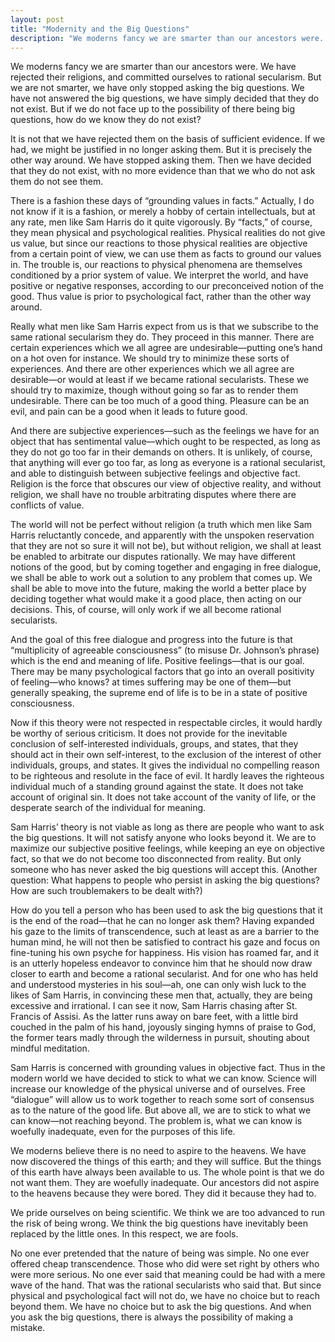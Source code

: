 ```yaml
---
layout: post
title: "Modernity and the Big Questions"
description: "We moderns fancy we are smarter than our ancestors were..."
---
```


We moderns fancy we are smarter than our ancestors were. We have rejected their religions, and committed ourselves to rational secularism. But we are not smarter, we have only stopped asking the big questions. We have not answered the big questions, we have simply decided that they do not exist. But if we do not face up to the possibility of there being big questions, how do we know they do not exist?

It is not that we have rejected them on the basis of sufficient evidence. If we had, we might be justified in no longer asking them. But it is precisely the other way around. We have stopped asking them. Then we have decided that they do not exist, with no more evidence than that we who do not ask them do not see them.

There is a fashion these days of “grounding values in facts.” Actually, I do not know if it is a fashion, or merely a hobby of certain intellectuals, but at any rate, men like Sam Harris do it quite vigorously. By “facts,” of course, they mean physical and psychological realities. Physical realities do not give us value, but since our reactions to those physical realities are objective from a certain point of view, we can use them as facts to ground our values in. The trouble is, our reactions to physical phenomena are themselves conditioned by a prior system of value. We interpret the world, and have positive or negative responses, according to our preconceived notion of the good. Thus value is prior to psychological fact, rather than the other way around.

Really what men like Sam Harris expect from us is that we subscribe to the same rational secularism they do. They proceed in this manner. There are certain experiences which we all agree are undesirable—putting one’s hand on a hot oven for instance. We should try to minimize these sorts of experiences. And there are other experiences which we all agree are desirable—or would at least if we became rational secularists. These we should try to maximize, though without going so far as to render them undesirable. There can be too much of a good thing. Pleasure can be an evil, and pain can be a good when it leads to future good.

And there are subjective experiences—such as the feelings we have for an object that has sentimental value—which ought to be respected, as long as they do not go too far in their demands on others. It is unlikely, of course, that anything will ever go too far, as long as everyone is a rational secularist, and able to distinguish between subjective feelings and objective fact. Religion is the force that obscures our view of objective reality, and without religion, we shall have no trouble arbitrating disputes where there are conflicts of value.

The world will not be perfect without religion (a truth which men like Sam Harris reluctantly concede, and apparently with the unspoken reservation that they are not so sure it will not be), but without religion, we shall at least be enabled to arbitrate our disputes rationally. We may have different notions of the good, but by coming together and engaging in free dialogue, we shall be able to work out a solution to any problem that comes up. We shall be able to move into the future, making the world a better place by deciding together what would make it a good place, then acting on our decisions. This, of course, will only work if we all become rational secularists.

And the goal of this free dialogue and progress into the future is that “multiplicity of agreeable consciousness” (to misuse Dr. Johnson’s phrase) which is the end and meaning of life. Positive feelings—that is our goal. There may be many psychological factors that go into an overall positivity of feeling—who knows? at times suffering may be one of them—but generally speaking, the supreme end of life is to be in a state of positive consciousness.

Now if this theory were not respected in respectable circles, it would hardly be worthy of serious criticism. It does not provide for the inevitable conclusion of self-interested individuals, groups, and states, that they should act in their own self-interest, to the exclusion of the interest of other individuals, groups, and states. It gives the individual no compelling reason to be righteous and resolute in the face of evil. It hardly leaves the righteous individual much of a standing ground against the state. It does not take account of original sin. It does not take account of the vanity of life, or the desperate search of the individual for meaning.

Sam Harris’ theory is not viable as long as there are people who want to ask the big questions. It will not satisfy anyone who looks beyond it. We are to maximize our subjective positive feelings, while keeping an eye on objective fact, so that we do not become too disconnected from reality. But only someone who has never asked the big questions will accept this. (Another question: What happens to people who persist in asking the big questions? How are such troublemakers to be dealt with?)

How do you tell a person who has been used to ask the big questions that it is the end of the road—that he can no longer ask them? Having expanded his gaze to the limits of transcendence, such at least as are a barrier to the human mind, he will not then be satisfied to contract his gaze and focus on fine-tuning his own psyche for happiness. His vision has roamed far, and it is an utterly hopeless endeavor to convince him that he should now draw closer to earth and become a rational secularist. And for one who has held and understood mysteries in his soul—ah, one can only wish luck to the likes of Sam Harris, in convincing these men that, actually, they are being excessive and irrational. I can see it now, Sam Harris chasing after St. Francis of Assisi. As the latter runs away on bare feet, with a little bird couched in the palm of his hand, joyously singing hymns of praise to God, the former tears madly through the wilderness in pursuit, shouting about mindful meditation.

Sam Harris is concerned with grounding values in objective fact. Thus in the modern world we have decided to stick to what we can know. Science will increase our knowledge of the physical universe and of ourselves. Free “dialogue” will allow us to work together to reach some sort of consensus as to the nature of the good life. But above all, we are to stick to what we can know—not reaching beyond. The problem is, what we can know is woefully inadequate, even for the purposes of this life.

We moderns believe there is no need to aspire to the heavens. We have now discovered the things of this earth; and they will suffice. But the things of this earth have always been available to us. The whole point is that we do not want them. They are woefully inadequate. Our ancestors did not aspire to the heavens because they were bored. They did it because they had to.

We pride ourselves on being scientific. We think we are too advanced to run the risk of being wrong. We think the big questions have inevitably been replaced by the little ones. In this respect, we are fools.

No one ever pretended that the nature of being was simple. No one ever offered cheap transcendence. Those who did were set right by others who were more serious. No one ever said that meaning could be had with a mere wave of the hand. That was the rational secularists who said that. But since physical and psychological fact will not do, we have no choice but to reach beyond them. We have no choice but to ask the big questions. And when you ask the big questions, there is always the possibility of making a mistake.
